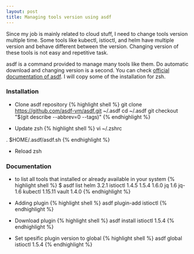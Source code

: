 ```yaml
---
layout: post
title: Managing tools version using asdf
---
```


Since my job is mainly related to cloud stuff, I need to change tools version multiple time. Some tools like kubectl, istioctl, and helm have multiple version and behave different between the version. Changing version of these tools is not easy and repetitive task.

asdf is a command provided to manage many tools like them. Do automatic download and changing version is a second. You can check [official documentation of asdf](https://asdf-vm.com/#/core-manage-asdf-vm). I will copy some of the installation for zsh.

### Installation
- Clone asdf repository
{% highlight shell %}
git clone https://github.com/asdf-vm/asdf.git ~/.asdf
cd ~/.asdf
git checkout "$(git describe --abbrev=0 --tags)"
{% endhighlight %}

- Update zsh
{% highlight shell %}
vi ~/.zshrc

. $HOME/.asdf/asdf.sh
{% endhighlight %}

- Reload zsh

### Documentation
- to list all tools that installed or already available in your system
{% highlight shell %}
$ asdf list
helm
  3.2.1
istioctl
  1.4.5
  1.5.4
  1.6.0
jq
  1.6
  jq-1.6
kubectl
  1.15.11
vault
  1.4.0
{% endhighlight %}

- Adding plugin
{% highlight shell %}
asdf plugin-add istioctl
{% endhighlight %}

- Download plugin
{% highlight shell %}
asdf install istioctl 1.5.4
{% endhighlight %}

- Set spesific plugin version to global
{% highlight shell %}
asdf global istioctl 1.5.4
{% endhighlight %}
